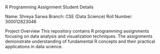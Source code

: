 R Programming Assignment
Student Details

Name: Shreya Sarwa
Branch: CSE (Data Science)
Roll Number: 300012823046

Project Overview
This repository contains R programming assignments focusing on data analysis and visualization techniques. The assignments demonstrate understanding of fundamental R concepts and their practical applications in data science.
